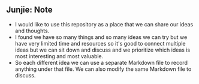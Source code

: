 ## Junjie: Note
- I would like to use this repository as a place that we can share our ideas and thoughts. 
- I found we have so many things and so many ideas we can try but we have very limited time and resources so it's good to connect multiple ideas but we can sit down and discuss and we prioritize which ideas is most interesting and most valuable.
- So each different idea we can use a separate Markdown file to record anything under that file. We can also modify the same Markdown file to discuss. 
